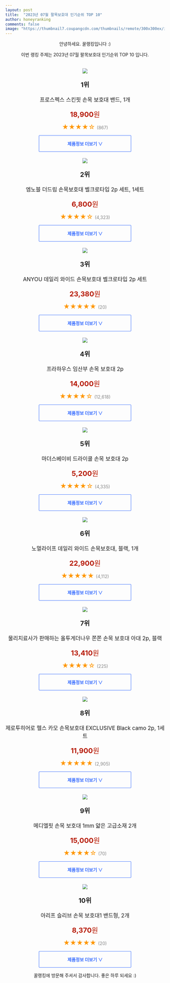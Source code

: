 ```yaml
---
layout: post
title:  "2023년 07월 팔목보호대 인기순위 TOP 10"
author: honeyranking
comments: false
image: "https://thumbnail7.coupangcdn.com/thumbnails/remote/300x300ex/image/rs_quotation_api/k7gmf40n/5ead0f3b25ac44128a4a5e6c93907ca3.jpg"
---
```

<p style="text-align: center;">안녕하세요. 꿀랭킹입니다 :)</p>
<p style="text-align: center;">이번 랭킹 주제는 2023년 07월 팔목보호대 인기순위 TOP 10 입니다.</p><center><img src="https://thumbnail7.coupangcdn.com/thumbnails/remote/300x300ex/image/rs_quotation_api/k7gmf40n/5ead0f3b25ac44128a4a5e6c93907ca3.jpg" style="margin-top:20px" /></center><p style="text-align: center; font-size: 20px"><b>1위</b></p><p style="text-align: center; font-size: 17px">프로스펙스 스킨핏 손목 보호대 밴드, 1개</p><p style="text-align: center;"><span style="color: #b61800; font-size: 22px;"><b>18,900</b>원</span></p><p style="text-align: center;"><span style="color: #ff9600; font-size: 20px;">★★★★☆ </span><span style="color: #878787;">(867)</span></p><center><a href="https://link.coupang.com/a/4SLtU"><div style="font-size: 14px; display: inline-block; padding: 15px 90px; color: #346aff; border-radius: 2px; border: 1px solid #346aff; cursor: pointer;"><b>제품정보 더보기 &or;</b></div></a></center><center><img src="https://thumbnail8.coupangcdn.com/thumbnails/remote/300x300ex/image/retail/images/2018/12/24/15/1/fd2088e2-780b-4ceb-86d9-0459c9d43efe.jpg" style="margin-top:20px" /></center><p style="text-align: center; font-size: 20px"><b>2위</b></p><p style="text-align: center; font-size: 17px">엠노블 더드림 손목보호대 벨크로타입 2p 세트, 1세트</p><p style="text-align: center;"><span style="color: #b61800; font-size: 22px;"><b>6,800</b>원</span></p><p style="text-align: center;"><span style="color: #ff9600; font-size: 20px;">★★★★☆ </span><span style="color: #878787;">(4,323)</span></p><center><a href="https://link.coupang.com/a/4SLtV"><div style="font-size: 14px; display: inline-block; padding: 15px 90px; color: #346aff; border-radius: 2px; border: 1px solid #346aff; cursor: pointer;"><b>제품정보 더보기 &or;</b></div></a></center><center><img src="https://thumbnail6.coupangcdn.com/thumbnails/remote/300x300ex/image/vendor_inventory/80ee/fe2ab52d2983c5eec50ca910a1f9278815b00c9bc57eec0481f9d662fe7e.jpg" style="margin-top:20px" /></center><p style="text-align: center; font-size: 20px"><b>3위</b></p><p style="text-align: center; font-size: 17px">ANYOU 데일리 와이드 손목보호대 벨크로타입 2p 세트</p><p style="text-align: center;"><span style="color: #b61800; font-size: 22px;"><b>23,380</b>원</span></p><p style="text-align: center;"><span style="color: #ff9600; font-size: 20px;">★★★★★ </span><span style="color: #878787;">(20)</span></p><center><a href="https://link.coupang.com/a/4SLtX"><div style="font-size: 14px; display: inline-block; padding: 15px 90px; color: #346aff; border-radius: 2px; border: 1px solid #346aff; cursor: pointer;"><b>제품정보 더보기 &or;</b></div></a></center><center><img src="https://thumbnail10.coupangcdn.com/thumbnails/remote/300x300ex/image/vendor_inventory/2aa5/ae8085240e08a323261d1e27a734a1e874cd4b2696296cd45c2d0c726580.png" style="margin-top:20px" /></center><p style="text-align: center; font-size: 20px"><b>4위</b></p><p style="text-align: center; font-size: 17px">프라하우스 임산부 손목 보호대 2p</p><p style="text-align: center;"><span style="color: #b61800; font-size: 22px;"><b>14,000</b>원</span></p><p style="text-align: center;"><span style="color: #ff9600; font-size: 20px;">★★★★☆ </span><span style="color: #878787;">(12,618)</span></p><center><a href="https://link.coupang.com/a/4SLtY"><div style="font-size: 14px; display: inline-block; padding: 15px 90px; color: #346aff; border-radius: 2px; border: 1px solid #346aff; cursor: pointer;"><b>제품정보 더보기 &or;</b></div></a></center><center><img src="https://thumbnail10.coupangcdn.com/thumbnails/remote/300x300ex/image/retail/images/4272692366141558-4d5fff0e-0240-46b9-8398-72f391d7f64c.jpg" style="margin-top:20px" /></center><p style="text-align: center; font-size: 20px"><b>5위</b></p><p style="text-align: center; font-size: 17px">마더스베이비 드라이쿨 손목 보호대 2p</p><p style="text-align: center;"><span style="color: #b61800; font-size: 22px;"><b>5,200</b>원</span></p><p style="text-align: center;"><span style="color: #ff9600; font-size: 20px;">★★★★☆ </span><span style="color: #878787;">(4,335)</span></p><center><a href="https://link.coupang.com/a/4SLt0"><div style="font-size: 14px; display: inline-block; padding: 15px 90px; color: #346aff; border-radius: 2px; border: 1px solid #346aff; cursor: pointer;"><b>제품정보 더보기 &or;</b></div></a></center><center><img src="https://thumbnail9.coupangcdn.com/thumbnails/remote/300x300ex/image/vendor_inventory/3c3e/8cbae7ead037667b623770414405e9db3fbdc37febe9295297fa752273cc.png" style="margin-top:20px" /></center><p style="text-align: center; font-size: 20px"><b>6위</b></p><p style="text-align: center; font-size: 17px">노멀라이프 데일리 와이드 손목보호대, 블랙, 1개</p><p style="text-align: center;"><span style="color: #b61800; font-size: 22px;"><b>22,900</b>원</span></p><p style="text-align: center;"><span style="color: #ff9600; font-size: 20px;">★★★★★ </span><span style="color: #878787;">(4,112)</span></p><center><a href="https://link.coupang.com/a/4SLt1"><div style="font-size: 14px; display: inline-block; padding: 15px 90px; color: #346aff; border-radius: 2px; border: 1px solid #346aff; cursor: pointer;"><b>제품정보 더보기 &or;</b></div></a></center><center><img src="https://thumbnail6.coupangcdn.com/thumbnails/remote/300x300ex/image/vendor_inventory/da21/b226005055bec6057557b9fe698adb059c48226e9bb71a8b56e1a9b70741.png" style="margin-top:20px" /></center><p style="text-align: center; font-size: 20px"><b>7위</b></p><p style="text-align: center; font-size: 17px">물리치료사가 판매하는 올투게더나우 쫀쫀 손목 보호대 아대 2p, 블랙</p><p style="text-align: center;"><span style="color: #b61800; font-size: 22px;"><b>13,410</b>원</span></p><p style="text-align: center;"><span style="color: #ff9600; font-size: 20px;">★★★★☆ </span><span style="color: #878787;">(225)</span></p><center><a href="https://link.coupang.com/a/4SLt2"><div style="font-size: 14px; display: inline-block; padding: 15px 90px; color: #346aff; border-radius: 2px; border: 1px solid #346aff; cursor: pointer;"><b>제품정보 더보기 &or;</b></div></a></center><center><img src="https://thumbnail7.coupangcdn.com/thumbnails/remote/300x300ex/image/retail/images/1324590835693821-c3a087d2-9381-43a0-981f-da3e6ce3c50b.jpg" style="margin-top:20px" /></center><p style="text-align: center; font-size: 20px"><b>8위</b></p><p style="text-align: center; font-size: 17px">제로투히어로 헬스 카모 손목보호대 EXCLUSIVE Black camo 2p, 1세트</p><p style="text-align: center;"><span style="color: #b61800; font-size: 22px;"><b>11,900</b>원</span></p><p style="text-align: center;"><span style="color: #ff9600; font-size: 20px;">★★★★★ </span><span style="color: #878787;">(2,905)</span></p><center><a href="https://link.coupang.com/a/4SLt3"><div style="font-size: 14px; display: inline-block; padding: 15px 90px; color: #346aff; border-radius: 2px; border: 1px solid #346aff; cursor: pointer;"><b>제품정보 더보기 &or;</b></div></a></center><center><img src="https://thumbnail6.coupangcdn.com/thumbnails/remote/300x300ex/image/vendor_inventory/7056/a2114301e5c6b5573370fe1f661a408c93bd24fa278b32e1414338fe6562.png" style="margin-top:20px" /></center><p style="text-align: center; font-size: 20px"><b>9위</b></p><p style="text-align: center; font-size: 17px">메디엘핏 손목 보호대 1mm 얇은 고급소재 2개</p><p style="text-align: center;"><span style="color: #b61800; font-size: 22px;"><b>15,000</b>원</span></p><p style="text-align: center;"><span style="color: #ff9600; font-size: 20px;">★★★★☆ </span><span style="color: #878787;">(70)</span></p><center><a href="https://link.coupang.com/a/4SLt4"><div style="font-size: 14px; display: inline-block; padding: 15px 90px; color: #346aff; border-radius: 2px; border: 1px solid #346aff; cursor: pointer;"><b>제품정보 더보기 &or;</b></div></a></center><center><img src="https://thumbnail7.coupangcdn.com/thumbnails/remote/300x300ex/image/retail/images/1337802796097288-defeb2c7-c39d-4c63-9a9d-36a49712ef1b.jpg" style="margin-top:20px" /></center><p style="text-align: center; font-size: 20px"><b>10위</b></p><p style="text-align: center; font-size: 17px">아리프 슬리브 손목 보호대1 밴드형, 2개</p><p style="text-align: center;"><span style="color: #b61800; font-size: 22px;"><b>8,370</b>원</span></p><p style="text-align: center;"><span style="color: #ff9600; font-size: 20px;">★★★★★ </span><span style="color: #878787;">(20)</span></p><center><a href="https://link.coupang.com/a/4SLt5"><div style="font-size: 14px; display: inline-block; padding: 15px 90px; color: #346aff; border-radius: 2px; border: 1px solid #346aff; cursor: pointer;"><b>제품정보 더보기 &or;</b></div></a></center><p style="text-align: center;">꿀랭킹에 방문해 주셔서 감사합니다. 좋은 하루 되세요 :)</p>